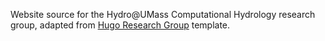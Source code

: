 Website source for the Hydro@UMass Computational Hydrology research group, adapted from [Hugo Research Group](https://github.com/HugoBlox/theme-research-group) template. 
